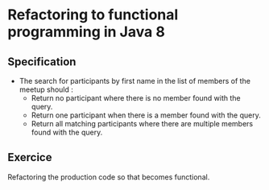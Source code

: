 # Refactoring to functional programming in Java 8

## Specification

* The search for participants by first name in the list of members of the meetup should :
    - Return no participant where there is no member found with the query.
    - Return one participant when there is a member found with the query.
    - Return all matching participants where there are multiple members found with the query.
    
 ## Exercice
 
 Refactoring the production code so that becomes functional.   


